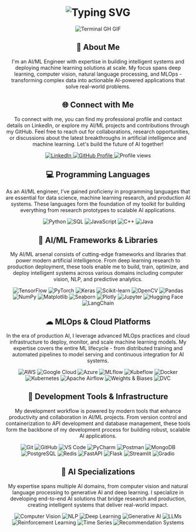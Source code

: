 <div align="center">
    <h1><img src="https://readme-typing-svg.herokuapp.com?font=Jetbrains+mono&size=40&duration=3000&color=33FF33&center=true&vCenter=true&width=435&lines=Hey..+I'm+Vijay;" alt="Typing SVG"/></h1>
    <p><img src="termina-gh.gif" alt="Terminal GH GIF" /></p>
</div>


<div align="center">
    <h2>🚀 About Me</h2>
    <p>I'm an AI/ML Engineer with expertise in building intelligent systems and deploying machine learning solutions at scale. My focus spans deep learning, computer vision, natural language processing, and MLOps - transforming complex data into actionable AI-powered applications that solve real-world problems.</p>
</div>

<div align="center">
<h2 align="center" class="section-heading">🌐 Connect with Me</h2>
<p> To connect with me, you can find my professional profile and contact details on LinkedIn, or explore my AI/ML projects and contributions through my GitHub. Feel free to reach out for collaborations, research opportunities, or discussions about the latest breakthroughs in artificial intelligence and machine learning. Let's build the future of AI together! </p>
<div align="center">
  <a href="https://www.linkedin.com/in/vijaya-sivanjan-kommuri-60b9982a3/">
    <img src="https://img.shields.io/badge/VijaySivanjan-0077B5?style=for-the-badge&logo=linkedin&logoColor=white" alt="LinkedIn"/>
  </a>
<a href="https://github.com/DarthAether" target="_blank">
    <img src="https://img.shields.io/badge/View%20on%20GitHub-%230077B5.svg?&style=for-the-badge&logo=github&logoColor=white" alt="GitHub Profile"/>
</a>
<img src="https://komarev.com/ghpvc/?username=TejaswiMahadev&style=for-the-badge" alt="Profile views" />
</div>
<h2 align="center" class="section-heading">💻 Programming Languages</h2>
<p> As an AI/ML engineer, I've gained proficieny in programming languages that are essential for data science, machine learning research, and production AI systems. These languages form the foundation of my toolkit for building everything from research prototypes to scalable AI applications.</p>
<div align="center">
  <img src="https://img.shields.io/badge/Python-3776AB?style=for-the-badge&logo=python&logoColor=white" alt="Python"/>
  <img src="https://img.shields.io/badge/SQL-336791?style=for-the-badge&logo=postgresql&logoColor=white" alt="SQL"/>
  <img src="https://img.shields.io/badge/JavaScript-F7DF1E?style=for-the-badge&logo=javascript&logoColor=black" alt="JavaScript"/>
  <img src="https://img.shields.io/badge/C++-00599C?style=for-the-badge&logo=c%2B%2B&logoColor=white" alt="C++"/>
  <img src="https://img.shields.io/badge/Java-%23ED8B00?style=for-the-badge&logoColor=white" alt="Java"/>
</div>

<h2 align="center" class="section-heading">🤖 AI/ML Frameworks & Libraries</h2>
<p>My AI/ML arsenal consists of cutting-edge frameworks and libraries that power modern artificial intelligence. From deep learning research to production deployment, these tools enable me to build, train, optimize, and deploy intelligent systems across various domains including computer vision, NLP, and predictive analytics.</p>
<div align="center">
  <img src="https://img.shields.io/badge/TensorFlow-FF6F00?style=for-the-badge&logo=tensorflow&logoColor=white" alt="TensorFlow"/>
  <img src="https://img.shields.io/badge/PyTorch-EE4C2C?style=for-the-badge&logo=pytorch&logoColor=white" alt="PyTorch"/>
  <img src="https://img.shields.io/badge/Keras-D00000?style=for-the-badge&logo=keras&logoColor=white" alt="Keras"/>
  <img src="https://img.shields.io/badge/scikit--learn-F7931E?style=for-the-badge&logo=scikit-learn&logoColor=white" alt="Scikit-learn"/>
  <img src="https://img.shields.io/badge/OpenCV-27338e?style=for-the-badge&logo=OpenCV&logoColor=white" alt="OpenCV"/>
  <img src="https://img.shields.io/badge/Pandas-150458?style=for-the-badge&logo=pandas&logoColor=white" alt="Pandas"/>
  <img src="https://img.shields.io/badge/NumPy-013243?style=for-the-badge&logo=numpy&logoColor=white" alt="NumPy"/>
  <img src="https://img.shields.io/badge/Matplotlib-11557c?style=for-the-badge" alt="Matplotlib"/>
  <img src="https://img.shields.io/badge/Seaborn-3776AB?style=for-the-badge" alt="Seaborn"/>
  <img src="https://img.shields.io/badge/Plotly-239120?style=for-the-badge&logo=plotly&logoColor=white" alt="Plotly"/>
  <img src="https://img.shields.io/badge/Jupyter-F37626?style=for-the-badge&logo=jupyter&logoColor=white" alt="Jupyter"/>
  <img src="https://img.shields.io/badge/Hugging%20Face-FFD21E?style=for-the-badge&logo=huggingface&logoColor=black" alt="Hugging Face"/>
  <img src="https://img.shields.io/badge/LangChain-121212?style=for-the-badge" alt="LangChain"/>
</div>

<h2 align="center" class="section-heading">☁ MLOps & Cloud Platforms</h2>
<p>In the era of production AI, I leverage advanced MLOps practices and cloud infrastructure to deploy, monitor, and scale machine learning models. My expertise covers the entire ML lifecycle - from distributed training and automated pipelines to model serving and continuous integration for AI systems.</p>
<div align="center">
  <img src="https://img.shields.io/badge/AWS-FF9900?style=for-the-badge&logo=amazonaws&logoColor=white" alt="AWS" />
  <img src="https://img.shields.io/badge/Google%20Cloud-4285F4?style=for-the-badge&logo=googlecloud&logoColor=white" alt="Google Cloud"/>
  <img src="https://img.shields.io/badge/Azure-0089D6?style=for-the-badge&logo=microsoftazure&logoColor=white" alt="Azure"/>
  <img src="https://img.shields.io/badge/MLflow-0194E2?style=for-the-badge&logo=mlflow&logoColor=white" alt="MLflow"/>
  <img src="https://img.shields.io/badge/Kubeflow-326CE5?style=for-the-badge&logo=kubernetes&logoColor=white" alt="Kubeflow"/>
  <img src="https://img.shields.io/badge/Docker-2496ED?style=for-the-badge&logo=docker&logoColor=white" alt="Docker"/>
  <img src="https://img.shields.io/badge/Kubernetes-326CE5?style=for-the-badge&logo=kubernetes&logoColor=white" alt="Kubernetes"/>
  <img src="https://img.shields.io/badge/Apache%20Airflow-017CEE?style=for-the-badge&logo=apache-airflow&logoColor=white" alt="Apache Airflow"/>
  <img src="https://img.shields.io/badge/Weights%20&%20Biases-FFBE00?style=for-the-badge&logo=weightsandbiases&logoColor=white" alt="Weights & Biases"/>
  <img src="https://img.shields.io/badge/DVC-13ADC7?style=for-the-badge&logo=dvc&logoColor=white" alt="DVC"/>
</div>

<h2 align="center" class="section-heading">🔧 Development Tools & Infrastructure</h2>
<p>My development workflow is powered by modern tools that enhance productivity and collaboration in AI/ML projects. From version control and containerization to API development and database management, these tools form the backbone of my development process for building robust, scalable AI applications.</p>
<div align="center">
  <img src="https://img.shields.io/badge/Git-F05032?style=for-the-badge&logo=git&logoColor=white" alt="Git"/>
  <img src="https://img.shields.io/badge/GitHub-181717?style=for-the-badge&logo=github&logoColor=white" alt="GitHub"/>
  <img src="https://img.shields.io/badge/VS%20Code-007ACC?style=for-the-badge&logo=visualstudiocode&logoColor=white" alt="VS Code"/>
  <img src="https://img.shields.io/badge/PyCharm-000000?style=for-the-badge&logo=pycharm&logoColor=white" alt="PyCharm"/>
  <img src="https://img.shields.io/badge/Postman-FF6C37?style=for-the-badge&logo=postman&logoColor=white" alt="Postman"/>
  <img src="https://img.shields.io/badge/MongoDB-47A248?style=for-the-badge&logo=mongodb&logoColor=white" alt="MongoDB"/>
  <img src="https://img.shields.io/badge/PostgreSQL-336791?style=for-the-badge&logo=postgresql&logoColor=white" alt="PostgreSQL"/>
  <img src="https://img.shields.io/badge/Redis-DC382D?style=for-the-badge&logo=redis&logoColor=white" alt="Redis"/>
  <img src="https://img.shields.io/badge/FastAPI-009688?style=for-the-badge&logo=fastapi&logoColor=white" alt="FastAPI"/>
  <img src="https://img.shields.io/badge/Flask-000000?style=for-the-badge&logo=flask&logoColor=white" alt="Flask"/>
  <img src="https://img.shields.io/badge/Streamlit-FF4B4B?style=for-the-badge&logo=streamlit&logoColor=white" alt="Streamlit"/>
  <img src="https://img.shields.io/badge/Gradio-FFA500?style=for-the-badge" alt="Gradio"/>
</div>

<h2 align="center" class="section-heading">🧠 AI Specializations</h2>
<p>My expertise spans multiple AI domains, from computer vision and natural language processing to generative AI and deep learning. I specialize in developing end-to-end AI solutions that bridge research and production, creating intelligent systems that deliver real-world impact.</p>
<div align="center">
  <img src="https://img.shields.io/badge/Computer%20Vision-FF6B6B?style=for-the-badge" alt="Computer Vision"/>
  <img src="https://img.shields.io/badge/Natural%20Language%20Processing-4ECDC4?style=for-the-badge" alt="NLP"/>
  <img src="https://img.shields.io/badge/Deep%20Learning-45B7D1?style=for-the-badge" alt="Deep Learning"/>
  <img src="https://img.shields.io/badge/Generative%20AI-96CEB4?style=for-the-badge" alt="Generative AI"/>
  <img src="https://img.shields.io/badge/Large%20Language%20Models-FFEAA7?style=for-the-badge" alt="LLMs"/>
  <img src="https://img.shields.io/badge/Reinforcement%20Learning-DDA0DD?style=for-the-badge" alt="Reinforcement Learning"/>
  <img src="https://img.shields.io/badge/Time%20Series%20Analysis-FF7675?style=for-the-badge" alt="Time Series"/>
  <img src="https://img.shields.io/badge/Recommendation%20Systems-00B894?style=for-the-badge" alt="Recommendation Systems"/>
</div>

